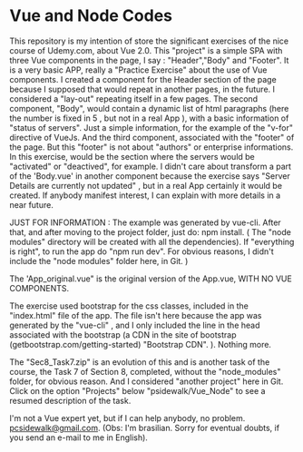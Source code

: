 # Vue and Node Codes
This repository is my intention of store the significant exercises of the nice course of Udemy.com, about Vue 2.0.
This "project" is a simple SPA with three Vue components in the page, I say : "Header","Body" and "Footer".
It is a very basic APP, really a "Practice Exercise" about the use of Vue components.
I created a component for the Header section of the page because I supposed that would repeat in another pages,
in the future. I considered a "lay-out" repeating itself in a few pages.
The second component, "Body", would contain a dynamic list of html paragraphs (here the number is fixed in 5 , but not in a real App ), with a basic information of "status of servers".
Just a simple information, for the example of the "v-for" directive of VueJs.
And the third component, associated with the "footer" of the page. But this "footer" is not about "authors" or
enterprise informations. In this exercise, would be the section where the servers would be "activated" or "deactived",
for example.
I didn't care about transform a part of the 'Body.vue' in another component because the exercise says "Server Details are currently not updated" , but in a real App certainly it would be created.
If anybody manifest interest, I can explain with more details in a near future.

JUST FOR INFORMATION : The example was generated by vue-cli. After that, and after moving to the project folder, just do:
npm install. ( The "node modules" directory will be created with all the dependencies). If "everything is right", to run 
the app do "npm run dev". For obvious reasons, I didn't include the "node modules" folder here, in Git. )

The 'App_original.vue" is the original version of the App.vue, WITH NO VUE COMPONENTS.

The exercise used bootstrap for the css classes, included in the "index.html" file of the app. The file isn't here because the app was generated by the "vue-cli" , and I only included the line in the head associated with the bootstrap (a CDN in the site of bootstrap (getbootstrap.com/getting-started) "Bootstrap CDN". ). Nothing more.

The "Sec8_Task7.zip" is an evolution of this and is another task of the course, the Task 7 of Section 8, completed, without the "node_modules" folder, for obvious reason. And I considered "another project" here in Git. Click on the option "Projects" below "psidewalk/Vue_Node" to see a resumed description of the task.

I'm not a Vue expert yet, but if I can help anybody, no problem. <pcsidewalk@gmail.com>. (Obs: I'm brasilian. Sorry for eventual doubts, if you send an e-mail to me in English).
